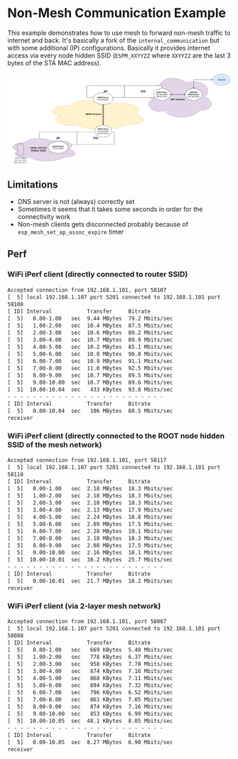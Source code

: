 # Non-Mesh Communication Example

This example demonstrates how to use mesh to forward non-mesh traffic to internet and back.
It's basically a fork of the `internal_communication` but with some additional (IP) configurations.
Basically it provides internet access via every node hidden SSID (`ESPM_XXYYZZ` where `XXYYZZ` are the last 3 bytes of the STA MAC address).

![nonmesh architecture](docs/esp_mesh_architecture_v2.png)

## Limitations
* DNS server is not (always) correctly set 
* Sometimes it seems that it takes some seconds in order for the connectivity work
* Non-mesh clients gets disconnected probably because of `esp_mesh_set_ap_assoc_expire` timer

## Perf

### WiFi iPerf client (directly connected to router SSID)
```
Accepted connection from 192.168.1.101, port 58107
[  5] local 192.168.1.107 port 5201 connected to 192.168.1.101 port 58108
[ ID] Interval           Transfer     Bitrate
[  5]   0.00-1.00   sec  9.44 MBytes  79.2 Mbits/sec                  
[  5]   1.00-2.00   sec  10.4 MBytes  87.5 Mbits/sec                  
[  5]   2.00-3.00   sec  10.6 MBytes  89.2 Mbits/sec                  
[  5]   3.00-4.00   sec  10.7 MBytes  89.9 Mbits/sec                  
[  5]   4.00-5.00   sec  10.2 MBytes  85.1 Mbits/sec                  
[  5]   5.00-6.00   sec  10.8 MBytes  90.8 Mbits/sec                  
[  5]   6.00-7.00   sec  10.9 MBytes  91.1 Mbits/sec                  
[  5]   7.00-8.00   sec  11.0 MBytes  92.5 Mbits/sec                  
[  5]   8.00-9.00   sec  10.7 MBytes  89.5 Mbits/sec                  
[  5]   9.00-10.00  sec  10.7 MBytes  89.6 Mbits/sec                  
[  5]  10.00-10.04  sec   433 KBytes  93.8 Mbits/sec                  
- - - - - - - - - - - - - - - - - - - - - - - - -
[ ID] Interval           Transfer     Bitrate
[  5]   0.00-10.04  sec   106 MBytes  88.5 Mbits/sec                  receiver
```

### WiFi iPerf client (directly connected to the ROOT node hidden SSID of the mesh network)
```
Accepted connection from 192.168.1.101, port 58117
[  5] local 192.168.1.107 port 5201 connected to 192.168.1.101 port 58118
[ ID] Interval           Transfer     Bitrate
[  5]   0.00-1.00   sec  2.18 MBytes  18.3 Mbits/sec                  
[  5]   1.00-2.00   sec  2.18 MBytes  18.3 Mbits/sec                  
[  5]   2.00-3.00   sec  2.18 MBytes  18.3 Mbits/sec                  
[  5]   3.00-4.00   sec  2.13 MBytes  17.9 Mbits/sec                  
[  5]   4.00-5.00   sec  2.24 MBytes  18.8 Mbits/sec                  
[  5]   5.00-6.00   sec  2.09 MBytes  17.5 Mbits/sec                  
[  5]   6.00-7.00   sec  2.28 MBytes  19.1 Mbits/sec                  
[  5]   7.00-8.00   sec  2.18 MBytes  18.3 Mbits/sec                  
[  5]   8.00-9.00   sec  2.08 MBytes  17.5 Mbits/sec                  
[  5]   9.00-10.00  sec  2.16 MBytes  18.1 Mbits/sec                  
[  5]  10.00-10.01  sec  38.2 KBytes  25.7 Mbits/sec                  
- - - - - - - - - - - - - - - - - - - - - - - - -
[ ID] Interval           Transfer     Bitrate
[  5]   0.00-10.01  sec  21.7 MBytes  18.2 Mbits/sec                  receiver
```

### WiFi iPerf client (via 2-layer mesh network)
```
Accepted connection from 192.168.1.101, port 58087
[  5] local 192.168.1.107 port 5201 connected to 192.168.1.101 port 58088
[ ID] Interval           Transfer     Bitrate
[  5]   0.00-1.00   sec   669 KBytes  5.48 Mbits/sec                  
[  5]   1.00-2.00   sec   778 KBytes  6.37 Mbits/sec                  
[  5]   2.00-3.00   sec   950 KBytes  7.78 Mbits/sec                  
[  5]   3.00-4.00   sec   874 KBytes  7.16 Mbits/sec                  
[  5]   4.00-5.00   sec   868 KBytes  7.11 Mbits/sec                  
[  5]   5.00-6.00   sec   894 KBytes  7.32 Mbits/sec                  
[  5]   6.00-7.00   sec   796 KBytes  6.52 Mbits/sec                  
[  5]   7.00-8.00   sec   861 KBytes  7.05 Mbits/sec                  
[  5]   8.00-9.00   sec   874 KBytes  7.16 Mbits/sec                  
[  5]   9.00-10.00  sec   853 KBytes  6.99 Mbits/sec                  
[  5]  10.00-10.05  sec  48.1 KBytes  8.05 Mbits/sec                  
- - - - - - - - - - - - - - - - - - - - - - - - -
[ ID] Interval           Transfer     Bitrate
[  5]   0.00-10.05  sec  8.27 MBytes  6.90 Mbits/sec                  receiver
```